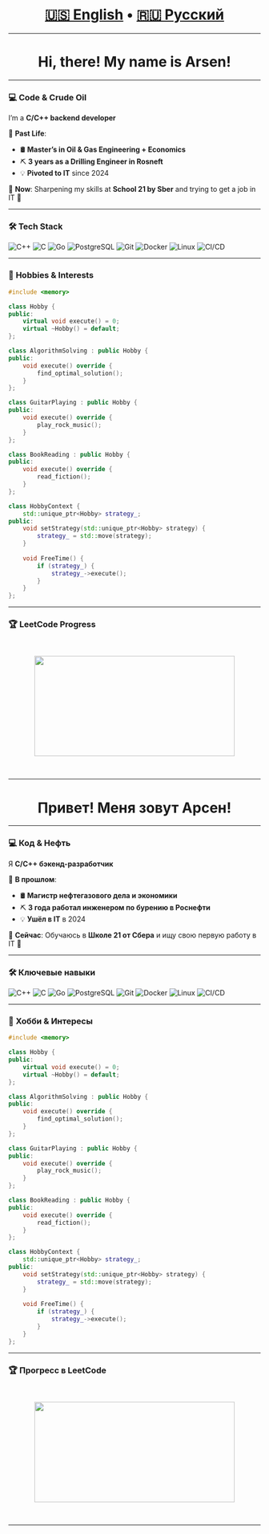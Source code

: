 <h1 align="center">
  <a href="#english">🇺🇸 English</a> •
  <a href="#russian">🇷🇺 Русский</a>
</h1>

---

<div id="english">

<h1 style="text-align: center;">Hi, there! My name is Arsen!</h1>

---

### 💻 **Code & Crude Oil**  
I’m a **C/C++ backend developer**  

🔧 **Past Life**:  
- 🛢️ **Master’s in Oil & Gas Engineering + Economics**  
- ⛏️ **3 years as a Drilling Engineer in Rosneft**  
- 💡 **Pivoted to IT** since 2024 

🚀 **Now**: Sharpening my skills at **School 21 by Sber** and trying to get a job in IT 🥹  

---

### 🛠️ **Tech Stack**  
![C++](https://img.shields.io/badge/-C++-00599C?logo=c%2B%2B&logoColor=white)
![C](https://img.shields.io/badge/-C-A8B9CC?logo=c&logoColor=white)
![Go](https://img.shields.io/badge/-Go-00ADD8?logo=go&logoColor=white)
![PostgreSQL](https://img.shields.io/badge/-PostgreSQL-4169E1?logo=postgresql&logoColor=white)
![Git](https://img.shields.io/badge/-Git-F05032?logo=git&logoColor=white)
![Docker](https://img.shields.io/badge/-Docker-2496ED?logo=docker&logoColor=white)
![Linux](https://img.shields.io/badge/-Linux-FCC624?logo=linux&logoColor=black)
![CI/CD](https://img.shields.io/badge/-CI/CD-FF6B6B?logo=githubactions&logoColor=white)

---

### 🎸 **Hobbies & Interests**  

<div>
  
```cpp
#include <memory>

class Hobby {
public:
    virtual void execute() = 0;
    virtual ~Hobby() = default;
};

class AlgorithmSolving : public Hobby {
public:
    void execute() override {
        find_optimal_solution();
    }
};

class GuitarPlaying : public Hobby {
public:
    void execute() override {
        play_rock_music();
    }
};

class BookReading : public Hobby {
public:
    void execute() override {
        read_fiction();
    }
};

class HobbyContext {
    std::unique_ptr<Hobby> strategy_;
public:
    void setStrategy(std::unique_ptr<Hobby> strategy) {
        strategy_ = std::move(strategy);
    }
    
    void FreeTime() {
        if (strategy_) {
            strategy_->execute();
        }
    }
};
```
</div>

---

### 🏆 LeetCode Progress
<br/>
<a href="https://leetcode.com/wendolyr/">
  <p align="center">
    <img width="400" height="200" src="https://leetcard.jacoblin.cool/wendolyr">
  </p>
</a>
<br/>  

---

<div id="russian">

<h1 style="text-align: center;">Привет! Меня зовут Арсен!</h1>

---

### 💻 **Код & Нефть**  
Я **C/C++ бэкенд-разработчик**  

🔧 **В прошлом**:  
- 🛢️ **Магистр нефтегазового дела и экономики**  
- ⛏️ **3 года работал инженером по бурению в Роснефти**  
- 💡 **Ушёл в IT** в 2024 

🚀 **Сейчас**: Обучаюсь в **Школе 21 от Сбера** и ищу свою первую работу в IT 🥹  

---

### 🛠️ **Ключевые навыки**  
![C++](https://img.shields.io/badge/-C++-00599C?logo=c%2B%2B&logoColor=white)
![C](https://img.shields.io/badge/-C-A8B9CC?logo=c&logoColor=white)
![Go](https://img.shields.io/badge/-Go-00ADD8?logo=go&logoColor=white)
![PostgreSQL](https://img.shields.io/badge/-PostgreSQL-4169E1?logo=postgresql&logoColor=white)
![Git](https://img.shields.io/badge/-Git-F05032?logo=git&logoColor=white)
![Docker](https://img.shields.io/badge/-Docker-2496ED?logo=docker&logoColor=white)
![Linux](https://img.shields.io/badge/-Linux-FCC624?logo=linux&logoColor=black)
![CI/CD](https://img.shields.io/badge/-CI/CD-FF6B6B?logo=githubactions&logoColor=white)

---

### 🎸 **Хобби & Интересы**  

<div>
  
```cpp
#include <memory>

class Hobby {
public:
    virtual void execute() = 0;
    virtual ~Hobby() = default;
};

class AlgorithmSolving : public Hobby {
public:
    void execute() override {
        find_optimal_solution();
    }
};

class GuitarPlaying : public Hobby {
public:
    void execute() override {
        play_rock_music();
    }
};

class BookReading : public Hobby {
public:
    void execute() override {
        read_fiction();
    }
};

class HobbyContext {
    std::unique_ptr<Hobby> strategy_;
public:
    void setStrategy(std::unique_ptr<Hobby> strategy) {
        strategy_ = std::move(strategy);
    }
    
    void FreeTime() {
        if (strategy_) {
            strategy_->execute();
        }
    }
};
```
</div>

---

### 🏆 Прогресс в LeetCode
<br/>
<a href="https://leetcode.com/wendolyr/">
  <p align="center">
    <img width="400" height="200" src="https://leetcard.jacoblin.cool/wendolyr">
  </p>
</a>
<br/>  

---

